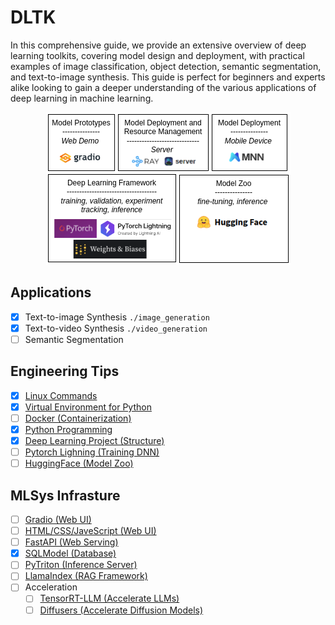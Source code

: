 # DLTK
In this comprehensive guide, we provide an extensive overview of deep learning toolkits, covering model design and deployment, with practical examples of image classification, object detection, semantic segmentation, and text-to-image synthesis. This guide is perfect for beginners and experts alike looking to gain a deeper understanding of the various applications of deep learning in machine learning.

<p align="center">
  <img src="https://github.com/Jason-cs18/DLTK/blob/main/imgs/dlsys_outline.png" />
</p>

## Applications
- [x] Text-to-image Synthesis `./image_generation`
- [x] Text-to-video Synthesis `./video_generation`
- [ ] Semantic Segmentation

## Engineering Tips
- [x] [Linux Commands](https://github.com/Jason-cs18/DLTK/blob/main/engineering_tips/linux.md)
- [x] [Virtual Environment for Python](https://github.com/Jason-cs18/DLTK/blob/main/engineering_tips/conda.md)
- [ ] [Docker (Containerization)](https://github.com/Jason-cs18/DLTK/blob/main/engineering_tips/docker.md)
- [x] [Python Programming](https://github.com/Jason-cs18/DLTK/blob/main/engineering_tips/python.md)
- [x] [Deep Learning Project (Structure)](https://github.com/Jason-cs18/DLTK/blob/main/engineering_tips/project.md)
- [ ] [Pytorch Lighning (Training DNN)](https://github.com/Jason-cs18/DLTK/blob/main/engineering_tips/lightning.md)
- [ ] [HuggingFace (Model Zoo)](https://github.com/Jason-cs18/DLTK/blob/main/engineering_tips/hf.md)

## MLSys Infrasture
- [ ] [Gradio (Web UI)](https://github.com/Jason-cs18/DLTK/blob/main/mlsys_infrasture/Gradio.md)
- [ ] [HTML/CSS/JaveScript (Web UI)](https://github.com/Jason-cs18/DLTK/blob/main/mlsys_infrasture/HTML_CSS_JS.md)
- [ ] [FastAPI (Web Serving)](https://github.com/Jason-cs18/DLTK/blob/main/mlsys_infrasture/FastAPI.md)
- [x] [SQLModel (Database)](https://github.com/Jason-cs18/DLTK/blob/main/mlsys_infrasture/SQLModel.md)
- [ ] [PyTriton (Inference Server)](https://github.com/Jason-cs18/DLTK/blob/main/mlsys_infrasture/pytriton.md)
- [ ] [LlamaIndex (RAG Framework)](https://github.com/Jason-cs18/DLTK/blob/main/mlsys_infrasture/llamaindex.md)
- [ ] Acceleration
  - [ ] [TensorRT-LLM (Accelerate LLMs)](https://github.com/Jason-cs18/DLTK/blob/main/mlsys_infrasture/tensorrt-llm.md)
  - [ ] [Diffusers (Accelerate Diffusion Models)](https://github.com/Jason-cs18/DLTK/blob/main/mlsys_infrasture/diffusers.md)